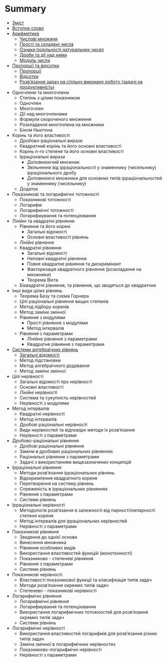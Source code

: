 # Summary

* [Зміст](README.md)
* [Вступне слово](vstup.md)
* [Арифметика](1/chislovi_mnozhini.md)
   * [Числовi множини](1/chislovi_mnozhini.md)
   * [Простi та складенi числа](1/prosti_ta_skladeni_chisla.md)
   * [Ознаки подiльностi натуральних чисел](1/oznaki_podilnosti_naturalnih_chisel.md)
   * [Дроби та дiї над ними](1/drobi_ta_di_nad_nimi.md)
   * [Модуль числа](1/modul_chisla.md)
* [Пропорції та відсотки](2/proports.md)
   * [Пропорції](2/proports.md)
   * [Відсотки](2/vdsotki.md)
   * [Розв’язання задач на спiльну виконану роботу (задачi на продуктивнiсть)](2/rozvyazannya_zadach_na_spilnu_vikonanu_robotu_zadachi_na_produktivnist.md)
* Одночлени та многочлени
   * Степiнь з цiлим показником
   * Одночлен
   * Многочлен
   * Дiї над многочленами
   * Формули скороченого множення
   * Розкладання многочлена на множники
   * Бiном Ньютона
* Корiнь та його властивостi
   * Дробово-рацiональнi вирази
   * Квадратний корiнь та його основнi властивостi
   * Корінь n-го степеня та його основні властивості
   * Ірраціональні вирази
       * Доповнюючий множник
       * Звiльнення вiд iррацiональностi у знаменнику (чисельнику) iррацiонального дробу
       * Доповнюючi множники для основних типiв iррацiональностей у знаменнику (чисельнику)
   * Додаток
* Показниковi та логарифмiчнi тотожностi
   * Показниковi тотожностi
   * Логарифм
   * Логарифмiчнi тотожностi
   * Логарифмування та потенцiювання
* Лiнiйнi та квадратнi рiвняння
   * Рівняння та його корені
       * Загальні відомості
       * Основні властивості рівнянь
   * Лiнiйнi рiвняння
   * Квадратнi рiвняння
       * Загальні відомості
       * Неповні квадратні рівняння
       * Повне квадратне рівняння та дискримiнант
       * Факторизація квадратного рівняння (розкладання на множники)
       * Теорема Вiєта
   * Бiквадратнi рiвняння, та рівняння, що зводяться до квадратних
* Iншi види цiлих рiвнянь
   * Теорема Безу та схема Горнера
   * Цiлi рацiональнi рiвняння вищих степенів
   * Метод підбору коренів
   * Метод заміни змінної
   * Рiвняння з модулями
       * Прості рівняння з модулями
       * Метод інтервалів
   * Рівняння з параметрами
       * Лінійне рівняння з параметрами
       * Квадратне рівняння з параметрами
* [Системи алгебраїчних рiвнянь](7/zagaln_vdomost.md)
   * [Загальні відомості](7/zagaln_vdomost.md)
   * Метод підстановки
   * Метод алгебраїчного додавання
   * Метод заміни змінної
* Цілі нерівності
   * Загальні відомості про нерівності
   * Основні властивості
   * Лiнiйнi нерiвностi
   * Система та сукупність нерівностей
   * Нерiвностi з модулями
* Метод інтервалів
   * Квадратні нерівності
   * Метод інтервалів
   * Дробовi рацiональнi нерiвності
   * Види нерiвностей та вiдповiднi методи їх розв’язання
   * Нерiвностi з параметрами
* Дробово-раціональні рівняння
   * Дробовi рацiональнi рiвняння
   * Замiни в дробових рацiональних рiвняннях
   * Рацiональнi рiвняння з параметрами
   * Задачi з використанням вищезазначених концепцiй
* Ірраціональні рівняння
   * Методи розв’язання iррацiональних рiвнянь
   * Вiдокремлення квадратного кореня
   * Перетворення на систему рiвнянь
   * Спряженiсть в iррацiональних рiвняннях
   * Рiвняння з параметрами
   * Системи рівнянь
* Ірраціональні нерівності
   * Методологiя розв’язання в залежностi вiд парності/непарностi степеня кореня
   * Метод iнтервалiв для iррацiональних нерiвностей
   * Нерiвностi з параметрами
* Показникові рівняння
   * Зведення до однiєї основи
   * Винесення множника
   * Рiвняння особливих видiв
   * Використання властивостей функцiй (монотонностi)
   * Показниково - степеневi рiвняння
   * Рiвняння з параметрами
   * Системи рівнянь
* Показникові нерівності
   * Властивостi показникової функцiї та класифікація типiв задач
   * Методи розв’язання окремих типiв задач
   * Степенево - показниковi нерiвностi
* Логарифмічні рівняння
   * Логарифмiчнi рiвняння
   * Логарифмування та потенцiювання
   * Використання логарифмiчних тотожностей для розв’язання окремих типiв задач
   * Системи рівнянь
* Логарифмічні нерівності
   * Використання властивостей логарифмiв для розв’язання рiзних типiв задач
   * Замiна змiнної в логарифмiчних нерiвностях
   * Показниково-логарифмiчнi нерiвностi
   * Нерiвностi з параметрами

